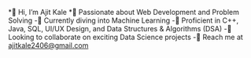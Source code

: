 
*👋 Hi, I’m Ajit Kale
*🚀 Passionate about Web Development and Problem Solving
-🌱 Currently diving into Machine Learning
-💼 Proficient in C++, Java, SQL, UI/UX Design, and Data Structures & Algorithms (DSA)
-🤝 Looking to collaborate on exciting Data Science projects
-📧 Reach me at ajitkale2406@gmail.com

<!---
ajit1630/ajit1630 is a ✨ special ✨ repository because its `README.md` (this file) appears on your GitHub profile.
You can click the Preview link to take a look at your changes.
--->
